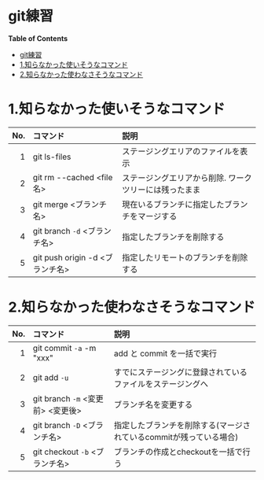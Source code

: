 git練習
===
<!-- toc --><!-- markdown-toc start - Don't edit this section. Run M-x markdown-toc-refresh-toc -->
**Table of Contents**

- [git練習](#git)
- [1.知らなかった使いそうなコマンド](#1)
- [2.知らなかった使わなさそうなコマンド](#2)

<!-- markdown-toc end -->

# 1.知らなかった使いそうなコマンド
| No. | コマンド                        | 説明                                                   |
|----:|:--------------------------------|:-------------------------------------------------------|
|   1 | git ls-files                    | ステージングエリアのファイルを表示                     |
|   2 | git rm --cached <file名>        | ステージングエリアから削除. ワークツリーには残ったまま |
|   3 | git merge <ブランチ名>          | 現在いるブランチに指定したブランチをマージする         |
|   4 | git branch `-d` <ブランチ名>    | 指定したブランチを削除する                             |
|   5 | git push origin -d <ブランチ名> | 指定したリモートのブランチを削除する                   |



# 2.知らなかった使わなさそうなコマンド

| No. | コマンド                          | 説明                                                               |
|----:|:----------------------------------|:-------------------------------------------------------------------|
|   1 | git commit `-a` -m "xxx"          | add と commit を一括で実行                                         |
|   2 | git add `-u`                      | すでにステージングに登録されているファイルをステージングへ         |
|   3 | git branch `-m` <変更前> <変更後> | ブランチ名を変更する                                               |
|   4 | git branch `-D` <ブランチ名>      | 指定したブランチを削除する(マージされているcommitが残っている場合) |
|   5 | git checkout `-b` <ブランチ名>    | ブランチの作成とcheckoutを一括で行う                               |

